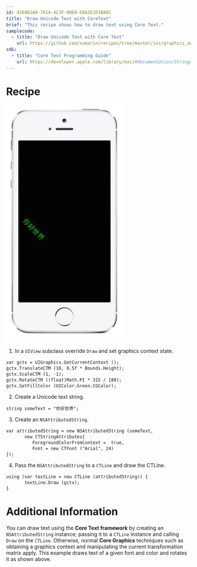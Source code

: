 ```yaml
---
id: 42E062A0-761A-4C3F-00D0-D8A2E1D1BA0C
title: "Draw Unicode Text with CoreText"
brief: "This recipe shows how to draw text using Core Text."
samplecode:
  - title: "Draw Unicode Text with Core Text" 
    url: https://github.com/xamarin/recipes/tree/master/ios/graphics_and_drawing/core_text/draw_unicode_text_with_coretext/
sdk:
  - title: "Core Text Programming Guide" 
    url: https://developer.apple.com/library/mac/#documentation/StringsTextFonts/Conceptual/CoreText_Programming/Introduction/Introduction.html
---
```


<a name="Recipe" class="injected"></a>


# Recipe

 [ ![](Images/Core_Text.png)](Images/Core_Text.png)

1. In a `UIView` subclass override `Draw` and set graphics context state.

  ```
  var gctx = UIGraphics.GetCurrentContext ();
  gctx.TranslateCTM (10, 0.5f * Bounds.Height);
  gctx.ScaleCTM (1, -1);
  gctx.RotateCTM ((float)Math.PI * 315 / 180);
  gctx.SetFillColor (UIColor.Green.CGColor);
  ```


<ol start="2"><li>Create a Unicode text string.</li></ol>


```
string someText = "你好世界";
```

<ol start="3"><li>Create an <code>NSAttributedString</code>.</li></ol>


```
var attributedString = new NSAttributedString (someText,
       new CTStringAttributes{
	      ForegroundColorFromContext =  true,
	      Font = new CTFont ("Arial", 24)
});
```

<ol start="4">
  <li>Pass the <code>NSAttributedString</code> to a <code>CTLine</code> and draw the CTLine.</li>
</ol>


```
using (var textLine = new CTLine (attributedString)) {
       textLine.Draw (gctx);
}
```

 <a name="Additional_Information" class="injected"></a>


# Additional Information

You can draw text using the **Core Text framework** by creating an
`NSAttributedString` instance; passing it to a `CTLine` instance and calling `Draw` on the `CTLine`. Otherwise, normal **Core Graphics** techniques such as obtaining a
graphics context and manipulating the current transformation matrix apply. This
example draws text of a given font and color and rotates it as shown
above.

